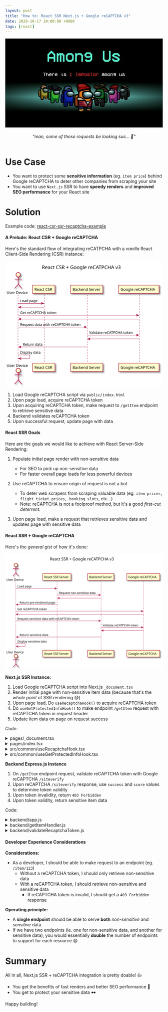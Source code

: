 ```yaml
---
layout: post
title: "How to: React SSR Next.js + Google reCAPTCHA v3"
date: 2020-10-17 10:00:00 +0800
tags: [react]
---
```


<center>
<img src="/assets/2020-10-17-howto-react-ssr-nextjs-recaptcha/among-us-sus.jpg" />
<br />
<br />
<i>"man, some of these requests be looking sus... 🤔"</i>
</center>
<br />

# Use Case

- You want to protect some **sensitive information** (eg. `item price`) behind Google reCAPTCHA to deter other companies from scraping your site
- You want to use `Next.js` SSR to have **speedy renders** and **improved SEO performance** for your React site

# Solution

Example code: [react-csr-ssr-recaptcha-example](https://github.com/nossbigg/react-csr-ssr-recaptcha-example)

#### A Prelude: React CSR + Google reCAPTCHA

Here's the standard flow of integrating reCATPCHA with a _vanilla_ React Client-Side Rendering (CSR) instance:

<center><img src="/assets/2020-10-17-howto-react-ssr-nextjs-recaptcha/react-csr-recaptcha.svg" /></center>

1. Load Google reCAPTCHA script via `public/index.html`
2. Upon page load, acquire reCAPTCHA token
3. Upon acquiring reCAPTCHA token, make request to `/getItem` endpoint to retrieve sensitive data
4. Backend validates reCAPTCHA token
5. Upon successful request, update page with data

#### React SSR Goals

Here are the goals we would like to achieve with React Server-Side Rendering:

1. Populate initial page render with non-sensitive data

   - For SEO to pick up non-sensitive data
   - For faster overall page loads for less powerful devices

2. Use reCAPTCHA to ensure origin of request is not a bot

   - To deter web scrapers from scraping valuable data (eg. `item prices, flight ticket prices, booking slots`, etc...)
   - Note: reCAPTCHA is not a foolproof method, but it's a good _first-cut deterrent_.

3. Upon page load, make a request that retrieves sensitive data and updates page with sensitive data

#### React SSR + Google reCAPTCHA

Here's the _general gist_ of how it's done:

<center><img src="/assets/2020-10-17-howto-react-ssr-nextjs-recaptcha/react-ssr-recaptcha.svg" /></center>

**Next.js SSR Instance:**

1. Load Google reCAPTCHA script into Next.js `_document.tsx`
2. Render initial page with non-sensitive item data (because that's the _whole point_ of SSR rendering 😅)
3. Upon page load, Do `useRecaptchaHook()` to acquire reCAPTCHA token
4. Do `useGetProtectedInfoHook()` to make endpoint `/getItem` request with reCAPTCHA token in request header
5. Update item data on page on request success

_Code:_

<details markdown='1'>
<summary>pages/_document.tsx</summary>

```javascript
import React from "react";
import Document, { Html, Head, Main, NextScript } from "next/document";
import { RECAPTCHA_SITE_KEY } from "./recaptchaEnvVars";

class MyDocument extends Document {
  render() {
    const recaptchaScriptSource = `https://www.google.com/recaptcha/api.js?render=${RECAPTCHA_SITE_KEY}`;

    return (
      <Html>
        <Head>
          <script src={recaptchaScriptSource}></script>
        </Head>
        <body>
          <Main />
          <NextScript />
        </body>
      </Html>
    );
  }
}

export default MyDocument;
```

</details>

<details markdown='1'>
<summary>pages/index.tsx</summary>

```javascript
import React from "react";
import { GetServerSideProps } from "next";
import { useRecaptchaHook } from "../src/common/useRecaptchaHook";
import { useGetProtectedInfoHook } from "../src/common/useGetProtectedInfoHook";
import { RECAPTCHA_SITE_KEY } from "./recaptchaEnvVars";

type IndexPageType = IndexPageServerSideProps;
type IndexPageServerSideProps = { unprotectedInfo: Object };

const IndexPage: React.FC<IndexPageType> = (props) => {
  const { unprotectedInfo } = props;

  const token = useRecaptchaHook(RECAPTCHA_SITE_KEY);
  const protectedInfo = useGetProtectedInfoHook(token);

  return (
    <div>
      Hello World!
      <br />
      Unprotected Info: {JSON.stringify(unprotectedInfo)}
      <br />
      Protected Info: {JSON.stringify(protectedInfo)}
    </div>
  );
};

export const getServerSideProps: GetServerSideProps<IndexPageServerSideProps> = async () => {
  let respJson: Object = {};
  try {
    const resp = await fetch("http://localhost:3005/getItem");
    respJson = await resp.json();
  } catch (e) {}

  return { props: { unprotectedInfo: respJson } };
};

export default IndexPage;
```

</details>

<details markdown='1'>
<summary>src/common/useRecaptchaHook.tsx</summary>

```javascript
import { useState, useEffect } from "react";

export const useRecaptchaHook = (recaptchaSiteKey: string) => {
  const [recaptchaToken, setRecaptchaToken] = useState("");

  useEffect(() => {
    if (recaptchaToken) {
      return;
    }

    const { grecaptcha } = window as any;
    grecaptcha.ready(async () => {
      const recaptchaAction = { action: "submit" };
      const token = await grecaptcha.execute(recaptchaSiteKey, recaptchaAction);
      setRecaptchaToken(token);
    });
  }, [recaptchaSiteKey, recaptchaToken, setRecaptchaToken]);

  return recaptchaToken;
};
```

</details>

<details markdown='1'>
<summary>src/common/useGetProtectedInfoHook.tsx</summary>

```javascript
import { useState, useEffect } from "react";
import { isObjectEmpty } from "./utils";

export const useGetProtectedInfoHook = (recaptchaToken: string) => {
  const [info, setInfo] = useState({});

  useEffect(() => {
    if (!recaptchaToken) {
      return;
    }

    if (!isObjectEmpty(info)) {
      return;
    }

    const requestHeaders = { recaptcha_token: recaptchaToken };
    fetch("http://localhost:3005/getItem", { headers: requestHeaders })
      .then(async (resp) => {
        const respJson = await resp.json();
        setInfo(respJson);
      })
      .catch(() => {});
  }, [info, setInfo, recaptchaToken]);

  return info;
};
```

</details>

**Backend Express.js Instance**

1. On `/getItem` endpoint request, validate reCAPTCHA token with Google reCAPTCHA `/siteverify`
2. Upon reCAPTCHA `/siteverify` response, use `success` and `score` values to determine token validity
3. Upon token invalidity, return `403 Forbidden`
4. Upon token validity, return sensitive item data

Code:

<details markdown='1'>
<summary>backend/app.js</summary>

```javascript
const express = require("express");
const cors = require("cors");
const getItemHandler = require("./getItemHandler");

const BACKEND_PORT = process.env.BACKEND_PORT;

const runApp = () => {
  const app = express();
  // cors to allow local setup
  const corsMiddleware = cors();

  app.get("/getItem", corsMiddleware, (req, res) => {
    getItemHandler(req, res);
  });

  // for preflight CORS request
  app.options("/getItem", corsMiddleware, (_, res) => {
    res.status(204);
    res.end();
  });

  app.listen(BACKEND_PORT, () =>
    console.log(`Example app listening at http://localhost:${BACKEND_PORT}`)
  );

  return app;
};

module.exports = runApp;
```

</details>

<details markdown='1'>
<summary>backend/getItemHandler.js</summary>

```javascript
const validateRecaptchaToken = require("./validateRecaptchaToken");

const getItemHandler = async (req, res) => {
  const { recaptcha_token } = req.headers;

  const isRecaptchaTokenPresent = !!recaptcha_token;
  if (isRecaptchaTokenPresent) {
    await getProtectedData(req, res);
    return;
  }

  getUnprotectedData(req, res);
};

const getUnprotectedData = (_, res) => {
  const item = { item: { name: "Beyerdynamic DT 1350" } };
  res.status(200);
  res.json(item);
};

const getProtectedData = async (req, res) => {
  const { recaptcha_token } = req.headers;
  const isValidToken = await validateRecaptchaToken(recaptcha_token);
  if (!isValidToken) {
    res.status(403);
    res.end();
    return;
  }

  const item = { item: { name: "Beyerdynamic DT 1350", price: "123" } };
  res.status(200);
  res.json(item);
};

module.exports = getItemHandler;
```

</details>

<details markdown='1'>
<summary>backend/validateRecaptchaToken.js</summary>

```javascript
const fetch = require("node-fetch");
const { RECAPTCHA_SECRET_KEY } = require("./recaptchaEnvVars");

const validateRecaptchaToken = async (token) => {
  if (!token) {
    return false;
  }

  const recaptchaOptions = {
    secret: RECAPTCHA_SECRET_KEY,
    response: token,
  };
  const fetchOptions = {
    method: "POST",
    body: `secret=${recaptchaOptions.secret}&response=${recaptchaOptions.response}`,
    headers: { "Content-type": "application/x-www-form-urlencoded" },
  };

  try {
    const resp = await fetch(
      "https://www.google.com/recaptcha/api/siteverify",
      fetchOptions
    );
    const respJson = await resp.json();
    const { success, score } = respJson;

    const isValidRecaptchaAttempt = success && score > 0.5;
    return isValidRecaptchaAttempt;
  } catch (e) {
    return false;
  }
};

module.exports = validateRecaptchaToken;
```

</details>

#### Developer Experience Considerations

**Considerations:**

- As a developer, I should be able to make request to an endpoint (eg. `/item/123`)
  - Without a reCAPTCHA token, I should only retrieve non-sensitive data
  - With a reCAPTCHA token, I should retrieve non-sensitive and sensitive data
    - If reCAPTCHA token is invalid, I should get a `403 Forbidden` response

**Operating principle:**

- A **single endpoint** should be able to serve **both** _non-sensitive_ and _sensitive_ data.
- If we have two endpoints (ie. one for non-sensitive data, and another for sensitive data), you would essentially **double** the number of endpoints to support for each resource 😩

# Summary

All in all, Next.js SSR + reCAPTCHA integration is pretty doable! 👍

- You get the benefits of fast renders and better SEO performance 🚀
- You get to protect your sensitive data 🕶

Happy building!
